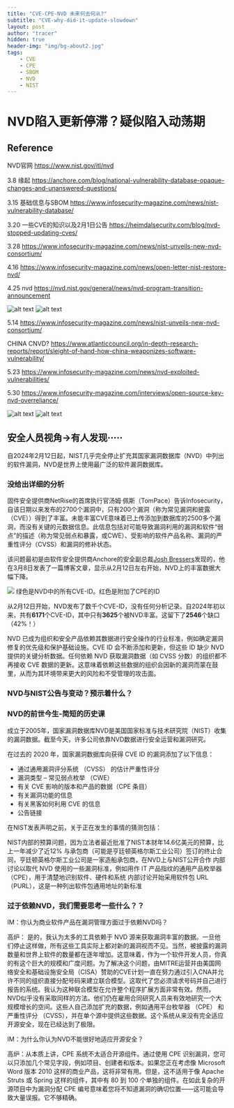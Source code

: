 ```yaml
---
title: "CVE-CPE-NVD 未来何去何从?"
subtitle: "CVE-why-did-it-update-slowdown"
layout: post
author: "tracer"
hidden: true
header-img: "img/bg-about2.jpg"
tags:
    - CVE
    - CPE
    - SBOM
    - NVD
    - NIST
---
```

# NVD陷入更新停滞？疑似陷入动荡期

## Reference

NVD官网 https://www.nist.gov/itl/nvd

3.8 缘起 https://anchore.com/blog/national-vulnerability-database-opaque-changes-and-unanswered-questions/

3.15 基础信息与SBOM https://www.infosecurity-magazine.com/news/nist-vulnerability-database/

3.20 一些CVE的知识以及2月1日公告 https://heimdalsecurity.com/blog/nvd-stopped-updating-cves/

3.28 https://www.infosecurity-magazine.com/news/nist-unveils-new-nvd-consortium/

4.16 https://www.infosecurity-magazine.com/news/open-letter-nist-restore-nvd/

4.25 nvd https://nvd.nist.gov/general/news/nvd-program-transition-announcement

![alt text](img/inPost/CVE/425NVD-en.png)
![alt text](img/inPost/CVE/425NVD-zh.png)

5.14 https://www.infosecurity-magazine.com/news/nist-unveils-new-nvd-consortium/

CHINA CNVD? https://www.atlanticcouncil.org/in-depth-research-reports/report/sleight-of-hand-how-china-weaponizes-software-vulnerability/

5.23 https://www.infosecurity-magazine.com/news/nvd-exploited-vulnerabilities/

5.30 https://www.infosecurity-magazine.com/interviews/open-source-key-nvd-overreliance/

![alt text](img/inPost/CVE/529NVD-en.png)
![alt text](img/inPost/CVE/529NVD-zh.png)


## 安全人员视角->有人发现·····

自2024年2月12日起，NIST几乎完全停止扩充其国家漏洞数据库（NVD）中列出的软件漏洞，NVD是世界上使用最广泛的软件漏洞数据库。

### 没给出详细的分析

固件安全提供商NetRise的首席执行官汤姆·佩斯（TomPace）告诉Infosecurity，自该日期以来发布的2700个漏洞中，只有200个漏洞（称为常见漏洞和披露（CVE））得到了丰富。未能丰富CVE意味着已上传添加到数据库的2500多个漏洞，而没有关键的元数据信息。此信息包括对可能导致漏洞利用的漏洞和软件“弱点”的描述（称为常见弱点和暴露，或CWE）、受影响的软件产品名称、漏洞的严重性评分（CVSS）和漏洞的修补状态。

该问题最初是由软件安全提供商Anchore的安全副总裁[Josh Bressers](https://anchore.com/blog/national-vulnerability-database-opaque-changes-and-unanswered-questions/)发现的，他在3月8日发表了一篇博客文章，显示从2月12日左右开始，NVD上的丰富数据大幅下降。

![](img/inPost/CVE/NVD_CVE_2024.png)
绿色是NVD中的所有CVE-ID。红色是附加了CPE的ID

从2月12日开始，NVD发布了数千个CVE-ID，没有任何分析记录。自2024年初以来，共有**6171**个CVE-ID，其中只有**3625**个被NVD丰富。这留下了**2546**个缺口（42%！）

NVD 已成为组织和安全产品依赖其数据进行安全操作的行业标准，例如确定漏洞修复的优先级和保护基础设施。CVE ID 会不断添加和更新，但这些 ID 缺少 NVD 提供的关键分析数据。任何依赖 NVD 获取漏洞数据（如 CVSS 分数）的组织都不再接收 CVE 数据的更新。这意味着依赖这些数据的组织会因新的漏洞而蒙在鼓里，从而为其环境带来更大的风险和不受管理的攻击面。

### NVD与NIST公告与变动？预示着什么？

### NVD的前世今生-简短的历史课
成立于2005年，国家漏洞数据库NVD是美国国家标准与技术研究院（NIST）收集的漏洞数据。截至今天，许多公司依靠NVD数据进行安全运营和漏洞研究。

在过去的 2020 年，国家漏洞数据库向获得 CVE ID 的漏洞添加了以下信息：
- 通过通用漏洞评分系统 （CVSS） 的估计严重性评分
- 漏洞类型 – 常见弱点枚举 （CWE）
- 有关 CVE 影响的版本和产品的数据（CPE 条目）
- 有关漏洞功能的信息
- 有关黑客如何利用 CVE 的信息
- 公告链接

在NIST发表声明之前，关于正在发生的事情的猜测包括：

NIST内部的预算问题，因为立法者最近批准了NIST本财年14.6亿美元的预算，比上一年减少了近12%
与承包商（可能是亨廷顿英格尔斯工业公司）签订的终止合同，亨廷顿英格尔斯工业公司是一家造船承包商，在NVD上与NIST公开合作
内部讨论以取代 NVD 使用的一些漏洞标准，例如用作 IT 产品指纹的通用产品枚举器 （CPE），用于清楚地识别软件、硬件和系统
内部讨论开始采用软件包 URL （PURL），这是一种列出软件包通用地址的新标准


### 过于依赖NVD，我们需要思考一些什么？？
IM：你认为商业软件产品在漏洞管理方面过于依赖NVD吗？

高炉： 是的，我认为太多的工具依赖于 NVD 源来获取漏洞丰富的数据。一旦他们停止这样做，所有这些工具实际上都对新的漏洞视而不见。当然，被披露的漏洞数量和世界上软件的数量都在逐年增加。这意味着，作为一个软件开发人员，你真的有这个巨大的规模和广度问题。为了解决这个问题，由MITRE运营并由美国网络安全和基础设施安全局（CISA）赞助的CVE计划一直在努力通过引入CNA并允许不同的组织直接分配号码来建立联合模型。这取代了您必须请求号码并自己进行报告的系统。我认为这种联合模型在允许整个程序扩展方面非常有效。然而，NVD似乎没有采取同样的方法。他们仍在雇用合同研究人员来有效地研究一个大规模增长的空间。这些人自己添加扩充的数据，例如通用平台枚举器 （CPE） 和严重性评分 （CVSS），并在单个源中提供这些数据。这个系统从来没有完全适应开源安全，现在已经达到了极限。


IM：为什么你认为NVD不能很好地适应开源安全？

高炉：从本质上讲，CPE 系统不太适合开源组件。通过使用 CPE 识别漏洞，您可以只添加几个常见字段，例如项目、创建者和版本。如果您正在考虑像 Microsoft Word 版本 2010 这样的商业产品，这将非常有用。但是，这不适用于像 Apache Struts 或 Spring 这样的组件，其中有 80 到 100 个单独的组件。在如此复杂的开源项目中为漏洞分配 CPE 编号意味着您将不知道漏洞的确切位置——这可能会导致大量误报。它不够精确。